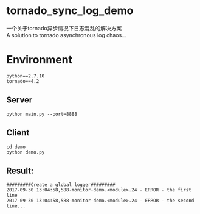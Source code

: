 # tornado_sync_log_demo
一个关于tornado异步情况下日志混乱的解决方案   
A solution to tornado asynchronous log chaos...

# Environment
```
python==2.7.10
tornado==4.2
```

##  Server
```
python main.py --port=8888
```

## Client
```
cd demo
python demo.py
```

## Result:
```
#########Create a global logger#########
2017-09-30 13:04:58,588-monitor-demo.<module>.24 - ERROR - the first line
2017-09-30 13:04:58,588-monitor-demo.<module>.24 - ERROR - the second line...
```
